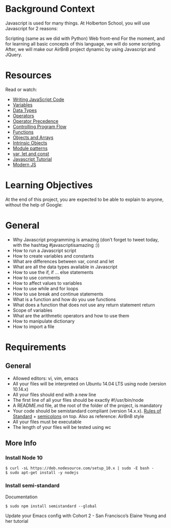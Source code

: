 # Background Context
Javascript is used for many things. At Holberton School, you will use Javascript for 2 reasons:

Scripting (same as we did with Python)
Web front-end
For the moment, and for learning all basic concepts of this language, we will do some scripting. After, we will make our AirBnB project dynamic by using Javascript and JQuery.



# Resources
Read or watch:

- [Writing JavaScript Code](https://intranet.hbtn.io/rltoken/OdMLtl6Y9mpQkaoEqJCRSg)
- [Variables](https://intranet.hbtn.io/rltoken/iE6zaLw7pybp648IfRmk5Q)
- [Data Types](https://intranet.hbtn.io/rltoken/4td1BbZAYn4Dldi6k0CY7A)
- [Operators](https://intranet.hbtn.io/rltoken/OdMLtl6Y9mpQkaoEqJCRSg)
- [Operator Precedence](https://intranet.hbtn.io/rltoken/ALCoiVRvxmsjdqCUdWC_lg)
- [Controlling Program Flow](https://intranet.hbtn.io/rltoken/Nlfhdy6Thyu_WgtBSqoAUw)
- [Functions](https://intranet.hbtn.io/rltoken/Ta66PZ6_16K3q99oELvjkQ)
- [Objects and Arrays](https://intranet.hbtn.io/rltoken/osu583B5jskDVwmcm50-NQ)
- [Intrinsic Objects](https://intranet.hbtn.io/rltoken/osu583B5jskDVwmcm50-NQ)
- [Module patterns](https://intranet.hbtn.io/rltoken/mduSK-WOoRe6WohU1p2zZQ)
- [var, let and const](https://intranet.hbtn.io/rltoken/kNWuHjyUvjr74wU2hBqd_A)
- [Javascript Tutorial](https://intranet.hbtn.io/rltoken/qkp1hdLiI8DJje88bxcL6w)
- [Modern JS](https://intranet.hbtn.io/rltoken/ieSajamJQ-Nv3XzcS_d5lA)
# Learning Objectives
At the end of this project, you are expected to be able to explain to anyone, without the help of Google:

# General
- Why Javascript programming is amazing (don’t forget to tweet today, with the hashtag #javascriptisamazing :))
- How to run a Javascript script
- How to create variables and constants
- What are differences between var, const and let
- What are all the data types available in Javascript
- How to use the if, if ... else statements
- How to use comments
- How to affect values to variables
- How to use while and for loops
- How to use break and continue statements
- What is a function and how do you use functions
- What does a function that does not use any return statement return
- Scope of variables
- What are the arithmetic operators and how to use them
- How to manipulate dictionary
- How to import a file
# Requirements
## General
- Allowed editors: vi, vim, emacs
- All your files will be interpreted on Ubuntu 14.04 LTS using node (version 10.14.x)
- All your files should end with a new line
- The first line of all your files should be exactly #!/usr/bin/node
- A README.md file, at the root of the folder of the project, is mandatory
- Your code should be semistandard compliant (version 14.x.x). [Rules of Standard](https://intranet.hbtn.io/rltoken/EK3q1S4Ouo08kTMI42cSig) + [semicolons](https://intranet.hbtn.io/rltoken/FuXjfOYe18hUXCDoyMxBSg) on top. Also as reference: AirBnB style
- All your files must be executable
- The length of your files will be tested using wc
## More Info
### Install Node 10
``` 
$ curl -sL https://deb.nodesource.com/setup_10.x | sudo -E bash -
$ sudo apt-get install -y nodejs 
```
### Install semi-standard

Documentation

```
$ sudo npm install semistandard --global
```
Update your Emacs config with Cohort 2 - San Francisco’s Elaine Yeung and her tutorial